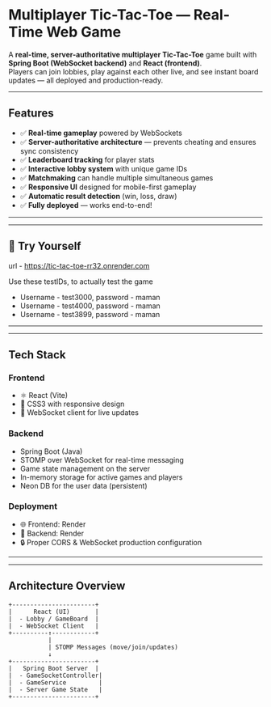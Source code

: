 # Multiplayer Tic-Tac-Toe — Real-Time Web Game

A **real-time, server-authoritative multiplayer Tic-Tac-Toe** game built with **Spring Boot (WebSocket backend)** and **React (frontend)**.  
Players can join lobbies, play against each other live, and see instant board updates — all deployed and production-ready.  

---

##  Features

- ✅ **Real-time gameplay** powered by WebSockets  
- ✅ **Server-authoritative architecture** — prevents cheating and ensures sync consistency  
- ✅ **Leaderboard tracking** for player stats
- ✅ **Interactive lobby system** with unique game IDs
- ✅ **Matchmaking** can handle multiple simultaneous games  
- ✅ **Responsive UI** designed for mobile-first gameplay  
- ✅ **Automatic result detection** (win, loss, draw)  
- ✅ **Fully deployed** — works end-to-end!

---
---
## 🚀 Try Yourself
url - https://tic-tac-toe-rr32.onrender.com

Use these testIDs, to actually test the game
- Username - test3000, password - maman
- Username - test4000, password - maman
- Username - test3899, password - maman
---

---
## Tech Stack

### **Frontend**
- ⚛️ React (Vite)
- 🎨 CSS3 with responsive design
- 🔁 WebSocket client for live updates

### **Backend**
- Spring Boot (Java)
- STOMP over WebSocket for real-time messaging
- Game state management on the server
- In-memory storage for active games and players
- Neon DB for the user data (persistent)

### **Deployment**
- 🌐 Frontend: Render  
- 🔧 Backend: Render
- 🔒 Proper CORS & WebSocket production configuration  

---

---

## Architecture Overview

```plaintext
+-----------------------+
|      React (UI)       |
|  - Lobby / GameBoard  |
|  - WebSocket Client   |
+----------↑------------+
           |
           | STOMP Messages (move/join/updates)
           ↓
+-----------------------+
|   Spring Boot Server  |
|  - GameSocketController|
|  - GameService         |
|  - Server Game State   |
+-----------------------+

